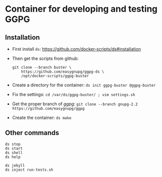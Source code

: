 # Container for developing and testing GGPG

## Installation

  - First install `ds`: https://github.com/docker-scripts/ds#installation

  - Then get the scripts from github:
    ```
    git clone --branch buster \
        https://github.com/easygnupg/ggpg-ds \
        /opt/docker-scripts/ggpg-buster
    ```

  - Create a directory for the container: `ds init ggpg-buster @ggpg-buster`

  - Fix the settings: `cd /var/ds/ggpg-buster/ ; vim settings.sh`

  - Get the proper branch of *ggpg*: `git clone --branch gnupg-2.2 https://github.com/easygnupg/ggpg`

  - Create the container: `ds make`


## Other commands

   ```
   ds stop
   ds start
   ds shell
   ds help

   ds jekyll
   ds inject run-tests.sh
   ```
